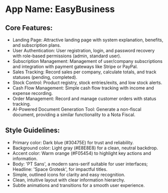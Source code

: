 # **App Name**: EasyBusiness

## Core Features:

- Landing Page: Attractive landing page with system explanation, benefits, and subscription plans.
- User Authentication: User registration, login, and password recovery with role-based permissions (admin, standard user).
- Subscription Management: Management of user/company subscriptions and integration with payment gateways like Stripe or PayPal.
- Sales Tracking: Record sales per company, calculate totals, and track statuses (pending, completed).
- Stock Control: Product registry, stock entries/exits, and low stock alerts.
- Cash Flow Management: Simple cash flow tracking with income and expense recording.
- Order Management: Record and manage customer orders with status tracking.
- AI-Powered Document Generation Tool: Generate a non-fiscal document, providing a similar functionality to a Nota Fiscal.

## Style Guidelines:

- Primary color: Dark blue (#30475E) for trust and reliability.
- Background color: Light gray (#E8E8E8) for a clean, neutral backdrop.
- Accent color: Warm orange (#F05454) to highlight key actions and information.
- Body: 'PT Sans', a modern sans-serif suitable for user interfaces; Headline: 'Space Grotesk', for impactful titles.
- Simple, outlined icons for clarity and easy recognition.
- Clean, intuitive layout with clear information hierarchy.
- Subtle animations and transitions for a smooth user experience.